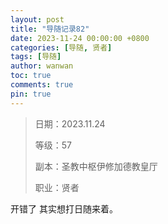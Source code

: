 ```yaml
---
layout: post
title: "导随记录82"
date: 2023-11-24 00:00:00 +0800
categories: [导随, 贤者]
tags: [导随]
author: wanwan
toc: true
comments: true
pin: true
---
```

> 日期：2023.11.24
>
> 等级：57
>
> 副本：圣教中枢伊修加德教皇厅
>
> 职业：贤者

开错了 其实想打日随来着。